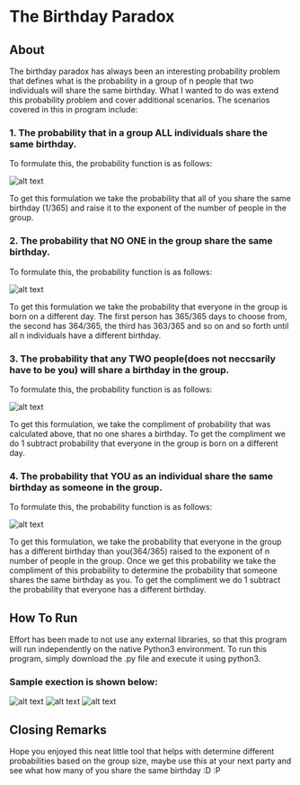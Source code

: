 # The Birthday Paradox

## About
The birthday paradox has always been an interesting probability problem that defines what is the probability in a group of n people that two individuals will share the same birthday. What I wanted to do was extend this probability problem and cover additional scenarios. The scenarios covered in this in program include:

### 1. The probability that in a group ALL individuals share the same birthday.
To formulate this, the probability function is as follows:

![alt text](https://github.com/akalia25/Birthday_Probability/blob/master/Screenshots/all_same.png)

To get this formulation we take the probability that all of you share the same birthday (1/365) and raise it to the exponent of the number of people in the group.


### 2. The probability that NO ONE in the group share the same birthday.
To formulate this, the probability function is as follows:

![alt text](https://github.com/akalia25/Birthday_Probability/blob/master/Screenshots/no_same_bday.png)

To get this formulation we take the probability that everyone in the group is born on a different day. The first person has 365/365 days to choose from, the second has 364/365, the third has 363/365 and so on and so forth until all n individuals have a different birthday.


### 3. The probability that any TWO people(does not neccsarily have to be you) will share a birthday in the group.
To formulate this, the probability function is as follows:

![alt text](https://github.com/akalia25/Birthday_Probability/blob/master/Screenshots/one_other_bday.png)

To get this formulation, we take the compliment of probability that was calculated above, that no one shares a birthday. To get the compliment we do 1 subtract probability that everyone in the group is born on a different day.


### 4. The probability that YOU as an individual share the same birthday as someone in the group.
To formulate this, the probability function is as follows:

![alt text](https://github.com/akalia25/Birthday_Probability/blob/master/Screenshots/one_other_bday.png)

To get this formulation, we take the probability that everyone in the group has a different birthday than you(364/365) raised to the exponent of n number of people in the group. Once we get this probability we take the compliment of this probability to determine the probability that someone shares the same birthday as you. To get the compliment we do 1 subtract the probability that everyone has a different birthday.


## How To Run
Effort has been made to not use any external libraries, so that this program will run independently on the native Python3 environment.
To run this program, simply download the .py file and execute it using python3.

### Sample exection is shown below:

![alt text](https://github.com/akalia25/Birthday_Probability/blob/master/Screenshots/sample_output_1.png)
![alt text](https://github.com/akalia25/Birthday_Probability/blob/master/Screenshots/sample_output_2.png)
![alt text](https://github.com/akalia25/Birthday_Probability/blob/master/Screenshots/sample_output_3.png)


## Closing Remarks
Hope you enjoyed this neat little tool that helps with determine different probabilities based on the group size, maybe use this at your next party and see what how many of you share the same birthday :D :P 
